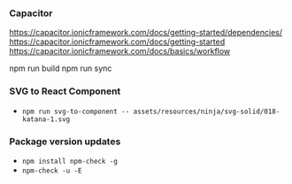 ### Capacitor

https://capacitor.ionicframework.com/docs/getting-started/dependencies/
https://capacitor.ionicframework.com/docs/getting-started
https://capacitor.ionicframework.com/docs/basics/workflow

npm run build
npm run sync

### SVG to React Component

-   `npm run svg-to-component -- assets/resources/ninja/svg-solid/018-katana-1.svg`

### Package version updates

-   `npm install npm-check -g`
-   `npm-check -u -E`
